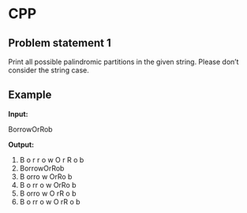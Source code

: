 # CPP


## Problem statement 1

Print all possible palindromic partitions in the given string. Please don’t consider the string case.


## Example

**Input:** 

BorrowOrRob

**Output:**
1. B o r r o w O r R o b
2. BorrowOrRob
3. B orro w OrRo b
4. B o rr o w OrRo b
5. B orro w O rR o b
6. B o rr o w O rR o b
